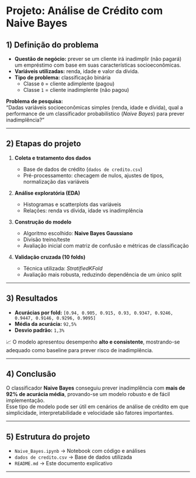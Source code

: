 # Projeto: Análise de Crédito com Naive Bayes

## 1) Definição do problema
- **Questão de negócio:** prever se um cliente irá inadimplir (não pagará) um empréstimo com base em suas características socioeconômicas.
- **Variáveis utilizadas:** renda, idade e valor da dívida.
- **Tipo de problema:** classificação binária  
  - Classe `0` = cliente adimplente (pagou)  
  - Classe `1` = cliente inadimplente (não pagou)

**Problema de pesquisa:**  
“Dadas variáveis socioeconômicas simples (renda, idade e dívida), qual a performance de um classificador probabilístico (*Naive Bayes*) para prever inadimplência?”

---

## 2) Etapas do projeto
1. **Coleta e tratamento dos dados**  
   - Base de dados de crédito (`dados de credito.csv`)  
   - Pré-processamento: checagem de nulos, ajustes de tipos, normalização das variáveis  

2. **Análise exploratória (EDA)**  
   - Histogramas e scatterplots das variáveis  
   - Relações: renda vs dívida, idade vs inadimplência  

3. **Construção do modelo**  
   - Algoritmo escolhido: **Naive Bayes Gaussiano**  
   - Divisão treino/teste  
   - Avaliação inicial com matriz de confusão e métricas de classificação  

4. **Validação cruzada (10 folds)**  
   - Técnica utilizada: *StratifiedKFold*  
   - Avaliação mais robusta, reduzindo dependência de um único split  

---

## 3) Resultados
- **Acurácias por fold:** `[0.94, 0.905, 0.915, 0.93, 0.9347, 0.9246, 0.9447, 0.9146, 0.9296, 0.9095]`  
- **Média da acurácia:** `92,5%`  
- **Desvio padrão:** `1,3%`  

📈 O modelo apresentou desempenho **alto e consistente**, mostrando-se adequado como baseline para prever risco de inadimplência.

---

## 4) Conclusão
O classificador **Naive Bayes** conseguiu prever inadimplência com **mais de 92% de acurácia média**, provando-se um modelo robusto e de fácil implementação.  
Esse tipo de modelo pode ser útil em cenários de análise de crédito em que simplicidade, interpretabilidade e velocidade são fatores importantes.

---

## 5) Estrutura do projeto
- `Naive_Bayes.ipynb` → Notebook com código e análises  
- `dados de credito.csv` → Base de dados utilizada  
- `README.md` → Este documento explicativo  

---
